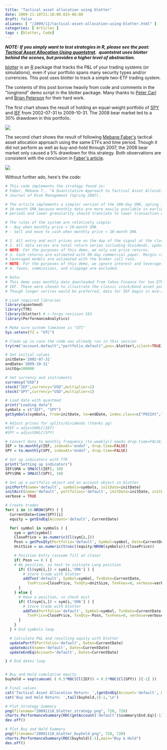 ```yaml
---
title: 'Tactical asset allocation using blotter'
date: 2009-11-18T21:18:00.015-06:00
draft: false
aliases: [ "/2009/11/tactical-asset-allocation-using-blotter.html" ]
categories: [ Articles ]
tags : [blotter, Code]
---
```


**_NOTE: If you simply want to test strategies in R, please see the post: [Tactical Asset Allocation Using quantstrat](http://blog.fosstrading.com/2011/08/tactical-asset-allocation-using.html).  quantstrat uses blotter behind the scenes, but provides a higher level of abstraction._**  
  
[blotter](https://r-forge.r-project.org/projects/blotter) is an [R](http://www.r-project.org/) package that tracks the P&L of your trading systems (or simulations), even if your portfolio spans many security types and/or currencies. This post uses blotter to track a simple two-ETF trading system.  
  
The contents of this post borrow heavily from code and comments in the "longtrend" demo script in the blotter package. Many thanks to [Peter Carl](http://www.braverock.com/%7Epeter/) and [Brian Peterson](http://www.braverock.com/%7Ebrian/) for their hard work.  
  
The first chart shows the result of holding an equal-weight portfolio of [SPY](http://finance.yahoo.com/q?s=SPY) and [IEF](http://finance.yahoo.com/q?s=IEF) from 2002-07-31 to 2009-10-31. The 2008 bear market led to a 30% drawdown in this portfolio.  
  

![](/post-images/20091118_blotter_buyhold.png)

  
The second chart shows the result of following [Mebane Faber's](http://www.mebanefaber.com/) tactical asset allocation approach using the same ETFs and time period. Though it did not perform as well as buy-and-hold through 2007, the 2008 bear market only caused a 5% drawdown for this strategy. Both observations are consistent with the conclusion in [Faber's article](http://ssrn.com/abstract=962461).  
  

![](/post-images/20091118_blotter_strategy.png)

  
Without further ado, here's the code:  
  
```r
# This code implements the strategy found in:
# Faber, Mebane T., "A Quantitative Approach to Tactical Asset Allocation."
# Journal of Risk Management (Spring 2007).

# The article implements a simpler version of the 200-day SMA, opting for a
# 10-month SMA because monthly data are more easily available in earlier
# periods and lower granularity should translate to lower transaction costs.

# The rules of the system are relatively simple:
# - Buy when monthly price > 10-month SMA
# - Sell and move to cash when monthly price < 10-month SMA

# 1. All entry and exit prices are on the day of the signal at the close.
# 2. All data series are total return series including dividends, updated monthly.
# NOTE: For the purposes of this demo, we only use price returns.
# 3. Cash returns are estimated with 90-day commercial paper. Margin rates for
# leveraged models are estimated with the broker call rate.
# NOTE: For the purposes of this demo, we ignore interest and leverage.
# 4. Taxes, commissions, and slippage are excluded.

# Data:
# This demo uses monthly data downloaded from Yahoo Finance for two ETFs: SPY and
# IEF. These were chosen to illustrate the classic stock/bond asset portfolio.
# Though longer serires would be preferred, data for IEF begin in mid-2002.

# Load required libraries
library(quantmod)
library(TTR)
library(blotter) # r-forge revision 193
library(PerformanceAnalytics)

# Make sure system timezone is "UTC"
Sys.setenv(TZ = "UTC")

# Clean up in case the code was already run in this session
try(rm("account.default","portfolio.default",pos=.blotter),silent=TRUE)

# Set initial values
initDate='2002-07-31'
endDate='2009-10-31'
initEq=100000

# Set currency and instruments
currency("USD")
stock("IEF",currency="USD",multiplier=1)
stock("SPY",currency="USD",multiplier=1)

# Load data with quantmod
print("Loading data")
symbols = c("IEF", "SPY")
getSymbols(symbols, from=initDate, to=endDate, index.class=c("POSIXt","POSIXct"))

# Adjust prices for splits/dividends (thanks pg)
#IEF = adjustOHLC(IEF)
#SPY = adjustOHLC(SPY)

# Convert data to monthly frequency (to.weekly() needs drop.time=FALSE)
IEF = to.monthly(IEF, indexAt='endof', drop.time=FALSE)
SPY = to.monthly(SPY, indexAt='endof', drop.time=FALSE)

# Set up indicators with TTR
print("Setting up indicators")
IEF$SMA = SMA(Cl(IEF), 10)
SPY$SMA = SMA(Cl(SPY), 10)

# Set up a portfolio object and an account object in blotter
initPortf(name='default', symbols=symbols, initDate=initDate)
initAcct(name='default', portfolios='default', initDate=initDate, initEq=initEq)
verbose = TRUE

# Create trades
for( i in 10:NROW(SPY) ) {
  CurrentDate=time(SPY)[i]
  equity = getEndEq(Account='default', CurrentDate)

  for( symbol in symbols ) {
    sym = get(symbol)
    ClosePrice = as.numeric(Cl(sym[i,]))
    Posn = getPosQty(Portfolio='default', Symbol=symbol, Date=CurrentDate)
    UnitSize = as.numeric(trunc((equity/NROW(symbols))/ClosePrice))

    # Position Entry (assume fill at close)
    if( Posn == 0 ) {
    # No position, so test to initiate Long position
      if( Cl(sym[i,]) > sym[i,'SMA'] ) {
        # Store trade with blotter
        addTxn('default', Symbol=symbol, TxnDate=CurrentDate,
          TxnPrice=ClosePrice, TxnQty=UnitSize, TxnFees=0, verbose=verbose)
      }
    } else {
      # Have a position, so check exit
      if( Cl(sym[i,]) < sym[i,'SMA'] ) {
        # Store trade with blotter
        addTxn(Portfolio='default', Symbol=symbol, TxnDate=CurrentDate,
          TxnPrice=ClosePrice, TxnQty=-Posn, TxnFees=0, verbose=verbose)
      }
    }
  } # End symbols loop

  # Calculate P&L and resulting equity with blotter
  updatePortf(Portfolio='default', Dates=CurrentDate)
  updateAcct(name='default', Dates=CurrentDate)
  updateEndEq(Account='default', Dates=CurrentDate)

} # End dates loop


# Buy and Hold cumulative equity
buyhold = exp(cumsum( ( 0.5*ROC(Cl(IEF)) + 0.5*ROC(Cl(SPY)) )[-1] ))

# Final values
cat('Tactical Asset Allocation Return: ',(getEndEq(Account='default', Date=CurrentDate)-initEq)/initEq,'\n')
cat('Buy and Hold Return: ',tail(buyhold,1)-1,'\n')

# Plot Strategy Summary
png(filename="20091118_blotter_strategy.png", 720, 720)
charts.PerformanceSummary(ROC(getAccount('default')$summary$End.Eq)[-1],main="Tactical Asset Allocation")
dev.off()

# Plot Buy and Hold Summary
png(filename="20091118_blotter_buyhold.png", 720, 720)
charts.PerformanceSummary(ROC(buyhold)[-1],main="Buy & Hold")
dev.off()
```
